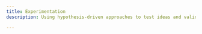 ```yaml
---
title: Experimentation
description: Using hypothesis-driven approaches to test ideas and validate assumptions in agile workflows.

---
```


